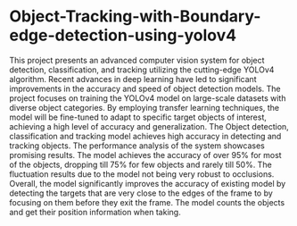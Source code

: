 # Object-Tracking-with-Boundary-edge-detection-using-yolov4
This  project  presents  an  advanced  computer vision system for object detection, classification, and tracking utilizing the cutting-edge YOLOv4 algorithm. Recent advances in deep learning have led to significant improvements in the accuracy and speed of object detection  models. The project focuses on training the YOLOv4 model on large-scale datasets with diverse object categories. By employing transfer learning techniques, the model will be fine-tuned to adapt to specific target objects of interest, achieving a high level of accuracy and generalization. The Object detection, classification and tracking model  achieves high accuracy in detecting and tracking objects. The performance analysis of the system showcases promising results. The model achieves the accuracy of over 95% for most of the objects, dropping till 75% for few objects and rarely till 50%. The fluctuation results due to the model not being very robust to occlusions. Overall, the model significantly improves the accuracy of existing model by detecting the targets that are very close to the edges of the frame to by focusing on them before they exit the frame. The model counts the objects and get their position  information  when  taking.
